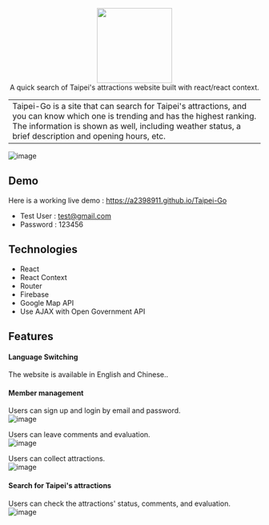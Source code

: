 <p align=center>
<img width="150" src="https://upload.cc/i1/2019/05/20/He3O08.png"/>
  <br/>
A quick search of Taipei's attractions website built with react/react context.<br/>
</p>

<table>
<tr>
<td>
  Taipei-Go is a site that can search for Taipei's attractions, and you can know which one is trending and has the highest ranking.
The information is shown as well, including weather status, a brief description and opening hours, etc.
</td>
</tr>
</table>

![image](https://upload.cc/i1/2019/05/20/0vLKFC.png)

## Demo

Here is a working live demo : https://a2398911.github.io/Taipei-Go
* Test User : test@gmail.com
* Password : 123456

## Technologies

- React
- React Context
- Router
- Firebase
- Google Map API
- Use AJAX with Open Government API

## Features

#### Language Switching
The website is available in English and Chinese..
#### Member management
Users can sign up and login by email and password.<br/>
![image](https://upload.cc/i1/2019/05/20/fU2TN3.png) <br/>

Users can leave comments and evaluation.<br/>
![image](https://upload.cc/i1/2019/05/20/5xfMFS.png) <br/>

Users can collect attractions. <br/>
![image](https://upload.cc/i1/2019/05/20/0FdUJe.png) <br/>

#### Search for Taipei's attractions
Users can check the attractions' status, comments, and evaluation. <br/>
![image](https://upload.cc/i1/2019/05/21/uzbomO.png)
